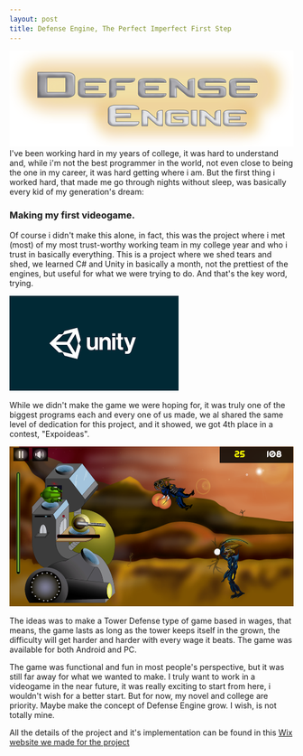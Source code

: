 ```yaml
---
layout: post
title: Defense Engine, The Perfect Imperfect First Step
---
```


![_config.yml](/images/Logo.png)                
I've been working hard in my years of college, it was hard to understand and, while i'm not the best programmer in the world, not even close to being the one in my career, it was hard getting where i am. But the first thing i worked hard, that made me go through nights without sleep, was basically every kid of my generation's dream: 
### Making my first videogame.

Of course i didn't make this alone, in fact, this was the project where i met (most) of my most trust-worthy working team in my college year and who i trust in basically everything. This is a project where we shed tears and shed, we learned C# and Unity in basically a month, not the prettiest of the engines, but useful for what we were trying to do. And that's the key word, trying.

![_config.yml](/images/Unity.png)

While we didn't make the game we were hoping for, it was truly one of the biggest programs each and every one of us made, we al shared the same level of dedication for this project, and it showed, we got 4th place in a contest, "Expoideas".

![_config.yml](/images/DE2.png)

The ideas was to make a Tower Defense type of game based in wages, that means, the game lasts as long as the tower keeps itself in the grown, the difficulty will get harder and harder with every wage it beats. The game was available for both Android and PC.

The game was functional and fun in most people's perspective, but it was still far away for what we wanted to make. I truly want to work in a videogame in the near future, it was really exciting to start from here, i wouldn't wish for a better start. But for now, my novel and college are priority. Maybe make the concept of Defense Engine grow. I wish, is not totally mine.

All the details of the project and it's implementation can be found in this [Wix website we made for the project](http://defenseengine.wixsite.com/defense-engine)